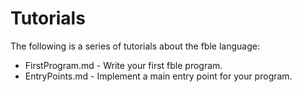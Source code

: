 # Tutorials

The following is a series of tutorials about the fble language:

* FirstProgram.md - Write your first fble program.
* EntryPoints.md - Implement a main entry point for your program.

